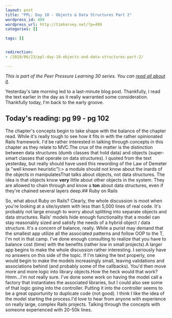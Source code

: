 ```yaml
--- 
layout: post
title: "PPL: Day 10 - Objects & Data Structures Part 2"
wordpress_id: 499
wordpress_url: http://timharvey.net/?p=499
categories: []

tags: []


redirection:
- /2010/06/23/ppl-day-10-objects-and-data-structures-part-2/

---
```

_This is part of the Peer Pressure Learning 30 series. You can [read all about it](http://timharvey.net/2010/06/11/peer-pressure-learning-experiment/)._

Yesterday's late morning led to a last-minute blog post. Thankfully, I read the text earlier in the day as it really warranted some consideration. Thankfully today, I'm back to the early groove.

## Today's reading: pg 99 - pg 102

The chapter's concepts begin to take shape with the balance of the chapter read. While it's really tough to see how it fits in with the rather opinionated Rails framework. I'd be rather interested in talking through concepts in this chapter as they relate to MVC.The crux of the matter is the distinction between data structures (dumb classes that hold data) and objects (super-smart classes that operate on data structures). I quoted from the text yesterday, but really should have used this rewording of the Law of Demeter (a "well known heuristic"):> a module should not know about the inards of the objects in manipulatesThat talks about objects, not data structures. The idea is that objects know **very** little about other objects in the system. They are allowed to chain through and know a **ton** about data structures, even if they're chained several layers deep.## Ruby on Rails

So, what about Ruby on Rails? Clearly, the whole discussion is moot when you're looking at a site/system with less than 5,000 lines of real code. It's probably not large enough to worry about splitting into separate objects and data structures. Rails' models hide enough functionality that a model can stay reasonably sized and satisfy the needs of a hybrid object / data structure. It's a concern of balance, really. While a purist may demand that the smallest app utilize all the associated patterns and follow OOP to the T, I'm not in that camp. I've done enough consulting to realize that you have to balance cost (time) with the benefits (rather low in small projects).A larger app begins to make the whole discussion rather interesting. I seriously have no answers on this side of the topic. If I'm taking the text properly, one would begin to make the models increasingly small, leaving validations and associations behind (and probably some of the callbacks). You'd then move more and more logic into library objects.How the heck would that work? Hmm...I'm not really sure. I've done some work on having the model call a factory that instantiates the associated libraries, but I could also see some of that logic going into the controller. Putting it into the controller seems to be a great opportunity to duplicate code (not good). I think I like the idea of the model starting the process.I'd love to hear from anyone with experience on really large, complex Rails projects. Talking through the concepts with someone experienced with 20-50k lines.
